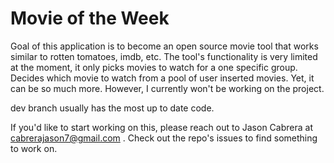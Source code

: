 # Movie of the Week
Goal of this application is to become an open source movie tool that works similar to rotten tomatoes, imdb, etc. The tool's functionality is very limited at the moment, it only picks movies to watch for a one specific group. Decides which movie to watch from a pool of user inserted movies. Yet, it can be so much more. However, I currently won't be working on the project. 

dev branch usually has the most up to date code.

If you'd like to start working on this, please reach out to Jason Cabrera at cabrerajason7@gmail.com . Check out the repo's issues to find something to work on. 
